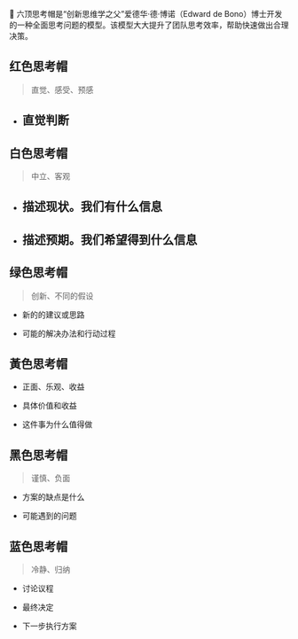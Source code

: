 🎩 六顶思考帽是“创新思维学之父”爱德华·德·博诺（Edward de Bono）博士开发的一种全面思考问题的模型。该模型大大提升了团队思考效率，帮助快速做出合理决策。
## 红色思考帽
> 直觉、感受、预感

- 直觉判断
	- 

## 白色思考帽

> 中立、客观

- 描述现状。我们有什么信息
	- 
- 描述预期。我们希望得到什么信息
	- 

## 绿色思考帽

> 创新、不同的假设

- 新的的建议或思路

- 可能的解决办法和行动过程

## 黃色思考帽

- 正面、乐观、收益

- 具体价值和收益

- 这件事为什么值得做

## 黑色思考帽

> 谨慎、负面

- 方案的缺点是什么

- 可能遇到的问题

## 蓝色思考帽

> 冷静、归纳

- 讨论议程

- 最终决定

- 下一步执行方案